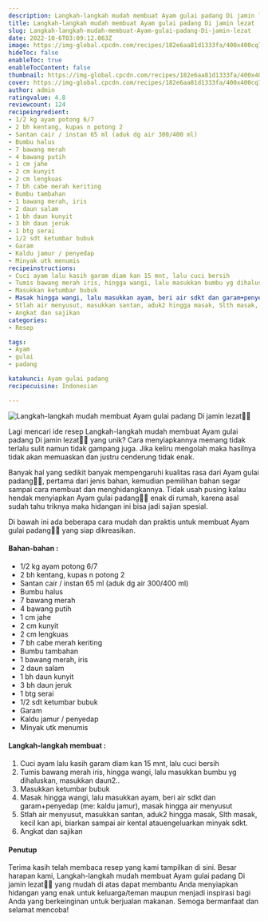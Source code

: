```yaml
---
description: Langkah-langkah mudah membuat Ayam gulai padang Di jamin lezat"
title: Langkah-langkah mudah membuat Ayam gulai padang Di jamin lezat
slug: Langkah-langkah-mudah-membuat-Ayam-gulai-padang-Di-jamin-lezat
date: 2022-10-6T03:09:12.063Z
image: https://img-global.cpcdn.com/recipes/182e6aa81d1333fa/400x400cq70/photo.jpg
hideToc: false
enableToc: true
enableTocContent: false
thumbnail: https://img-global.cpcdn.com/recipes/182e6aa81d1333fa/400x400cq70/photo.jpg
cover: https://img-global.cpcdn.com/recipes/182e6aa81d1333fa/400x400cq70/photo.jpg
author: admin
ratingvalue: 4.8
reviewcount: 124
recipeingredient:
- 1/2 kg ayam potong 6/7
- 2 bh kentang, kupas n potong 2
- Santan cair / instan 65 ml (aduk dg air 300/400 ml)
- Bumbu halus
- 7 bawang merah
- 4 bawang putih
- 1 cm jahe
- 2 cm kunyit
- 2 cm lengkuas
- 7 bh cabe merah keriting
- Bumbu tambahan
- 1 bawang merah, iris
- 2 daun salam
- 1 bh daun kunyit
- 3 bh daun jeruk
- 1 btg serai
- 1/2 sdt ketumbar bubuk
- Garam
- Kaldu jamur / penyedap
- Minyak utk menumis
recipeinstructions:
- Cuci ayam lalu kasih garam diam kan 15 mnt, lalu cuci bersih
- Tumis bawang merah iris, hingga wangi, lalu masukkan bumbu yg dihaluskan, masukkan daun2..
- Masukkan ketumbar bubuk
- Masak hingga wangi, lalu masukkan ayam, beri air sdkt dan garam+penyedap (me: kaldu jamur), masak hingga air menyusut
- Stlah air menyusut, masukkan santan, aduk2 hingga masak, Slth masak, kecil kan api, biarkan sampai air kental atauengeluarkan minyak sdkt.
- Angkat dan sajikan
categories:
- Resep

tags:
- Ayam
- gulai
- padang

katakunci: Ayam gulai padang
recipecuisine: Indonesian

---
```


![Langkah-langkah mudah membuat Ayam gulai padang Di jamin lezat👩‍🍳](https://img-global.cpcdn.com/recipes/182e6aa81d1333fa/400x400cq70/photo.jpg)

Lagi mencari ide resep Langkah-langkah mudah membuat Ayam gulai padang Di jamin lezat👩‍🍳 yang unik? Cara menyiapkannya memang tidak terlalu sulit namun tidak gampang juga. Jika keliru mengolah maka hasilnya tidak akan memuaskan dan justru cenderung tidak enak.

Banyak hal yang sedikit banyak mempengaruhi kualitas rasa dari Ayam gulai padang👩‍🍳, pertama dari jenis bahan, kemudian pemilihan bahan segar sampai cara membuat dan menghidangkannya. Tidak usah pusing kalau hendak menyiapkan Ayam gulai padang👩‍🍳 enak di rumah, karena asal sudah tahu triknya maka hidangan ini bisa jadi sajian spesial.

Di bawah ini ada beberapa cara mudah dan praktis untuk membuat Ayam gulai padang👩‍🍳 yang siap dikreasikan.

<!--inarticleads1-->

#### Bahan-bahan :

- 1/2 kg ayam potong 6/7
- 2 bh kentang, kupas n potong 2
- Santan cair / instan 65 ml (aduk dg air 300/400 ml)
- Bumbu halus
- 7 bawang merah
- 4 bawang putih
- 1 cm jahe
- 2 cm kunyit
- 2 cm lengkuas
- 7 bh cabe merah keriting
- Bumbu tambahan
- 1 bawang merah, iris
- 2 daun salam
- 1 bh daun kunyit
- 3 bh daun jeruk
- 1 btg serai
- 1/2 sdt ketumbar bubuk
- Garam
- Kaldu jamur / penyedap
- Minyak utk menumis

<!--inarticleads2-->

#### Langkah-langkah membuat :

1. Cuci ayam lalu kasih garam diam kan 15 mnt, lalu cuci bersih
1. Tumis bawang merah iris, hingga wangi, lalu masukkan bumbu yg dihaluskan, masukkan daun2..
1. Masukkan ketumbar bubuk
1. Masak hingga wangi, lalu masukkan ayam, beri air sdkt dan garam+penyedap (me: kaldu jamur), masak hingga air menyusut
1. Stlah air menyusut, masukkan santan, aduk2 hingga masak, Slth masak, kecil kan api, biarkan sampai air kental atauengeluarkan minyak sdkt.
1. Angkat dan sajikan

#### Penutup

Terima kasih telah membaca resep yang kami tampilkan di sini. Besar harapan kami, Langkah-langkah mudah membuat Ayam gulai padang Di jamin lezat👩‍🍳 yang mudah di atas dapat membantu Anda menyiapkan hidangan yang enak untuk keluarga/teman maupun menjadi inspirasi bagi Anda yang berkeinginan untuk berjualan makanan. Semoga bermanfaat dan selamat mencoba!